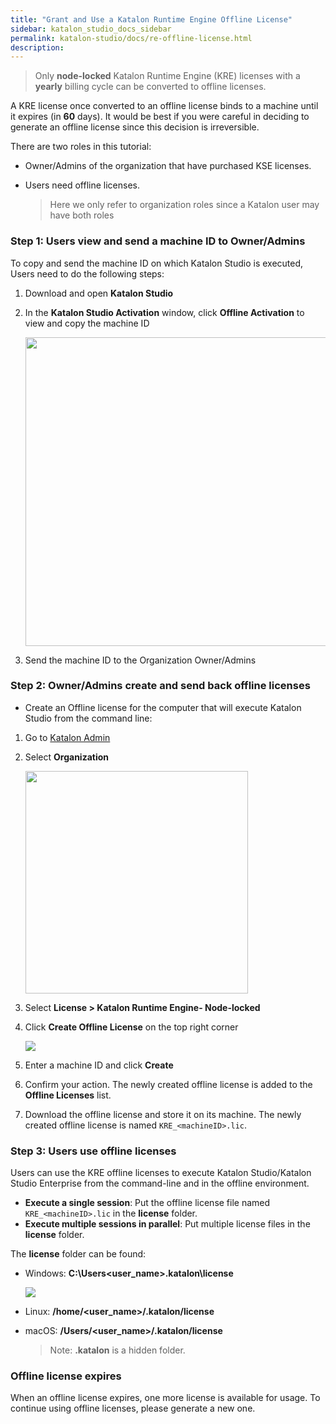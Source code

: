 ```yaml
---
title: "Grant and Use a Katalon Runtime Engine Offline License"
sidebar: katalon_studio_docs_sidebar
permalink: katalon-studio/docs/re-offline-license.html
description:
---
```

> Only **node-locked** Katalon Runtime Engine (KRE) licenses with a **yearly** billing cycle can be converted to offline licenses.

A KRE license once converted to an offline license binds to a machine until it expires (in **60** days). It would be best if you were careful in deciding to generate an offline license since this decision is irreversible.

There are two roles in this tutorial:

* Owner/Admins of the organization that have purchased KSE licenses.
* Users need offline licenses.

  > Here we only refer to organization roles since a Katalon user may have both roles

### Step 1: Users view and send a machine ID to Owner/Admins

To copy and send the machine ID on which Katalon Studio is executed, Users need to do the following steps:

1. Download and open **Katalon Studio**
2. In the **Katalon Studio Activation** window, click **Offline Activation** to view and copy the machine ID

   <img src="https://github.com/katalon-studio/docs-images/raw/master/katalon-studio/docs/create-offline-kse-licenses/view-machineid.png" width="494" height="">

3. Send the machine ID to the Organization Owner/Admins

### Step 2: Owner/Admins create and send back offline licenses

* Create an Offline license for the computer that will execute Katalon Studio from the command line:

1. Go to [Katalon Admin](https://admin.katalon.com/)
2. Select **Organization**

   <img src="https://github.com/katalon-studio/docs-images/raw/master/katalon-studio/docs/create-offline-kse-licenses/orgkat.png" width="356" height="">

3. Select **License > Katalon Runtime Engine- Node-locked**
4. Click **Create Offline License** on the top right corner

   <img src="https://github.com/katalon-studio/docs-images/raw/master/katalon-studio/docs/re-offline-licenses/button.png" width="" height="">

5. Enter a machine ID and click **Create**
6. Confirm your action. The newly created offline license is added to the **Offline Licenses** list.
7. Download the offline license and store it on its machine. The newly created offline license is named `KRE_<machineID>.lic`.

### Step 3: Users use offline licenses

Users can use the KRE offline licenses to execute Katalon Studio/Katalon Studio Enterprise from the command-line and in the offline environment.

* **Execute a single session**: Put the offline license file named `KRE_<machineID>.lic` in the **license** folder.
* **Execute multiple sessions in parallel**: Put multiple license files in the **license** folder.

The **license** folder can be found:

* Windows: **C:\Users\<user_name>\.katalon\license**

  <img src="https://github.com/katalon-studio/docs-images/raw/master/katalon-studio/docs/activate-RE/license.png" width="" height="">

* Linux: **/home/<user_name>/.katalon/license**

* macOS: **/Users/<user_name>/.katalon/license**

  > Note: **.katalon** is a hidden folder.

### Offline license expires

When an offline license expires, one more license is available for usage. To continue using offline licenses, please generate a new one.

